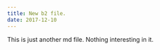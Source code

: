 ```yaml
---
title: New b2 file.
date: 2017-12-10
---
```


This is just another md file.
Nothing interesting in it.
